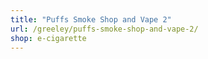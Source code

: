 ```yaml
---
title: "Puffs Smoke Shop and Vape 2"
url: /greeley/puffs-smoke-shop-and-vape-2/
shop: e-cigarette
---
```

